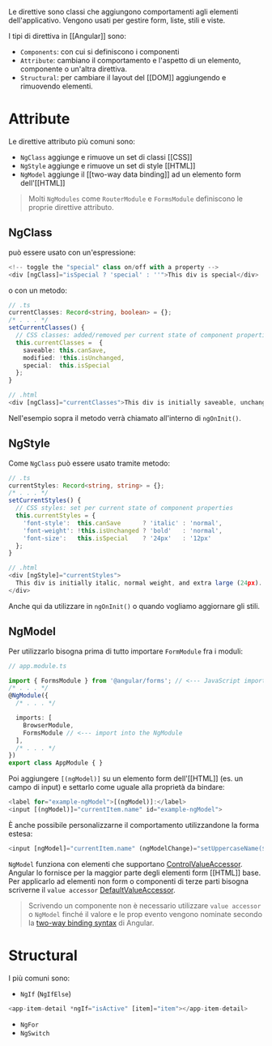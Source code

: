 Le direttive sono classi che aggiungono comportamenti agli elementi dell'applicativo. Vengono usati per gestire form, liste, stili e viste.

I tipi di direttiva in [[Angular]] sono:

- `Components`: con cui si definiscono i componenti
- `Attribute`: cambiano il comportamento e l'aspetto di un elemento, componente o un'altra direttiva.
- `Structural`: per cambiare il layout del [[DOM]] aggiungendo e rimuovendo elementi.

# Attribute

Le direttive attributo più comuni sono:

- `NgClass` aggiunge e rimuove un set di classi [[CSS]]
- `NgStyle` aggiunge e rimuove un set di style [[HTML]]
- `NgModel` aggiunge il [[two-way data binding]] ad un elemento form dell'[[HTML]]

>Molti `NgModules` come `RouterModule` e `FormsModule` definiscono le proprie direttive attributo.

## NgClass

può essere usato con un'espressione:

```ts
<!-- toggle the "special" class on/off with a property -->
<div [ngClass]="isSpecial ? 'special' : ''">This div is special</div>
```

 o con un metodo:

```ts
// .ts
currentClasses: Record<string, boolean> = {};
/* . . . */
setCurrentClasses() {
  // CSS classes: added/removed per current state of component properties
  this.currentClasses =  {
    saveable: this.canSave,
    modified: !this.isUnchanged,
    special:  this.isSpecial
  };
}

// .html
<div [ngClass]="currentClasses">This div is initially saveable, unchanged, and special.</div>
```

Nell'esempio sopra il metodo verrà chiamato all'interno di `ngOnInit()`.

## NgStyle

Come `NgClass` può essere usato tramite metodo:

```ts
// .ts
currentStyles: Record<string, string> = {};
/* . . . */
setCurrentStyles() {
  // CSS styles: set per current state of component properties
  this.currentStyles = {
    'font-style':  this.canSave      ? 'italic' : 'normal',
    'font-weight': !this.isUnchanged ? 'bold'   : 'normal',
    'font-size':   this.isSpecial    ? '24px'   : '12px'
  };
}

// .html
<div [ngStyle]="currentStyles">
  This div is initially italic, normal weight, and extra large (24px).
</div>
```

Anche qui da utilizzare in `ngOnInit()` o quando vogliamo aggiornare gli stili.

## NgModel

Per utilizzarlo bisogna prima di tutto importare `FormModule` fra i moduli:

```ts
// app.module.ts

import { FormsModule } from '@angular/forms'; // <--- JavaScript import from Angular
/* . . . */
@NgModule({
  /* . . . */

  imports: [
    BrowserModule,
    FormsModule // <--- import into the NgModule
  ],
  /* . . . */
})
export class AppModule { }
```

Poi aggiungere `[(ngModel)]` su un elemento form dell'[[HTML]] (es. un campo di input) e settarlo come uguale alla proprietà da bindare:

```ts
<label for="example-ngModel">[(ngModel)]:</label>
<input [(ngModel)]="currentItem.name" id="example-ngModel">
```

È anche possibile personalizzarne il comportamento utilizzandone la forma estesa:

```ts
<input [ngModel]="currentItem.name" (ngModelChange)="setUppercaseName($event)" id="example-uppercase">
```

`NgModel` funziona con elementi che supportano [ControlValueAccessor](https://v14.angular.io/api/forms/ControlValueAccessor). Angular lo fornisce per la maggior parte degli elementi form [[HTML]] base.
Per applicarlo ad elementi non form o componenti di terze parti bisogna scriverne il `value accessor` [DefaultValueAccessor](https://v14.angular.io/api/forms/DefaultValueAccessor).

>Scrivendo un componente non è necessario utilizzare `value accessor` o `NgModel` finché il valore e le prop evento vengono nominate secondo la [two-way binding syntax](https://v14.angular.io/guide/two-way-binding#how-two-way-binding-works) di Angular.

# Structural

I più comuni sono:

- `NgIf` (`NgIfElse`)

```ts
<app-item-detail *ngIf="isActive" [item]="item"></app-item-detail>
```

- `NgFor`
- `NgSwitch`